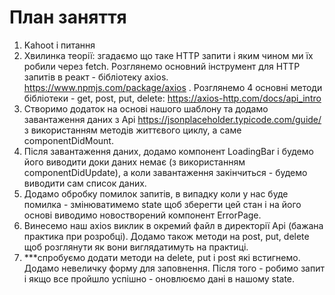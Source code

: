 # План заняття

1. Kahoot i питання
2. Хвилинка теорії: згадаємо що таке HTTP запити і яким чином ми їх робили через fetch. Розглянемо основний інструмент для HTTP запитів в реакт - бібліотеку axios. https://www.npmjs.com/package/axios . Розглянемо 4 основні методи бібліотеки - get, post, put, delete: https://axios-http.com/docs/api_intro
3. Створимо додаток на основі нашого шаблону та додамо завантаження даних з Api https://jsonplaceholder.typicode.com/guide/ з використанням методів життєвого циклу, а саме componentDidMount. 
4. Після завантаження даних, додамо компонент LoadingBar і будемо його виводити доки даних немає (з використанням componentDidUpdate), а коли завантаження закінчиться - будемо виводити сам список даних.
5. Додамо обробку помилок запитів, в випадку коли у нас буде помилка - змінюватимемо state щоб зберегти цей стан і на його основі виводимо новостворений компонент ErrorPage.
6. Винесемо наш axios виклик в окремий файл в директорії Api (бажана практика при розробці). Додамо також методи на post, put, delete щоб розглянути як вони виглядатимуть на практиці.
7. ***спробуємо додати методи на delete, put i post які встигнемо. Додамо невеличку форму для заповнення. Після того - робимо запит і якщо все пройшло успішно - оновлюємо дані в нашому state.